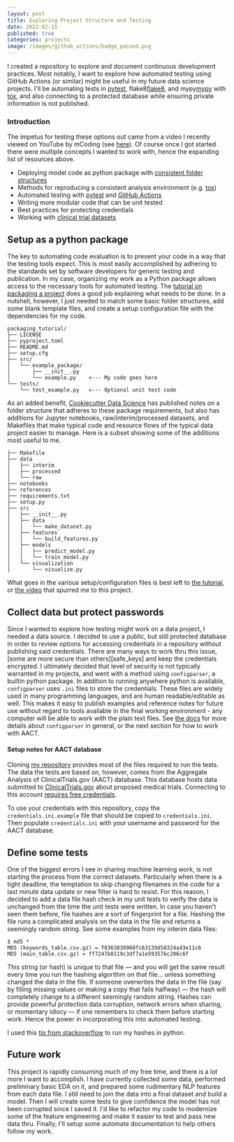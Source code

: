 ```yaml
---
layout: post
title: Exploring Project Structure and Testing
date: 2022-02-15
published: true
categories: projects
image: /images/github_actions/badge_passed.png
---
```


I created a repository to explore and document continuous development practices.  Most notably, I want to explore how automated testing using GitHub Actions (or similar) might be useful in my future data science projects.  I'll be automating tests in [pytest][pytest], flake8[flake8], and mypy[mypy] with [tox][tox], and also connecting to a protected database while ensuring private information is not published.

### Introduction
The impetus for testing these options out came from a video I recently viewed on YouTube by mCoding (see [here][video]).
Of course once I got started there were multiple concepts I wanted to work with, hence the expanding list of resources above.

- Deploying model code as python package with [consistent folder structures][CCDS]
- Methods for reproducing a consistent analysis environment (e.g. [tox][tox])
- Automated testing with [pytest][pytest] and [GitHub Actions][GH-A]
- Writing more modular code that can be unit tested
- Best practices for protecting credentials
- Working with [clinical trial datasets][AACT]


## Setup as a python package
The key to automating code evaluation is to present your code in a way that the testing tools expect.  This is most easily accomplished by adhering to the standards set by software developers for  generic testing and publication.  In my case, organizing my work as a Python package allows access to the necessary tools for automated testing.  The [tutorial on packaging a project][python_projects] does a good job explaining what needs to be done.  In a nutshell, however, I just needed to match some basic folder structures, add some blank template files, and create a setup configuration file with the dependencies for my code.

```
packaging_tutorial/
├── LICENSE
├── pyproject.toml
├── README.md
├── setup.cfg
├── src/
│   └── example_package/
│       ├── __init__.py
│       └── example.py    <--- My code goes here
└── tests/
    └── test_example.py   <--- Optional unit test code
```

As an added benefit, [Cookiecutter Data Science][CCDS] has published notes on a folder  structure that adheres to these package requirements, but also has additions for Jupyter notebooks, raw/interim/processed datasets, and Makefiles that make typical code and resource flows of the  typical data project easier to manage. Here is a subset showing some of the additions most useful to me.

```
├── Makefile                 
├── data
│   ├── interim       
│   ├── processed     
│   └── raw           
├── notebooks         
├── references        
├── requirements.txt  
├── setup.py          
├── src               
│   ├── __init__.py   
│   ├── data          
│   │   └── make_dataset.py
│   ├── features       
│   │   └── build_features.py
│   ├── models         
│   │   ├── predict_model.py
│   │   └── train_model.py
│   └── visualization  
│       └── visualize.py
```

What goes in the various setup/configuration files is best left to [the tutorial][python_projects], or [the video][video] that spurred me to this project.


## Collect data but protect passwords
Since I wanted to explore how testing might work on a data project, I needed a data source.  I decided to use a public, but still protected database in order to review options for accessing credentials in a repository without publishing said credentials.  There are many ways to work thru this issue, [some are more secure than others][safe_keys] and keep the credentials encrypted.  I ultimately decided that level of security is not typically  warranted in my projects, and went with a method using `configparser`, a builtin python package.  In addition to running anywhere python is available, `configparser` uses `.ini` files to store the credentials.  These files are widely used in many programming languages, and are human readable/editable as well.  This makes it easy to publish examples and reference notes for future use without regard to tools available in the final working environment - any computer will be able to work with the plain text files. See [the docs][config_docs] for more details about `configparser` in general, or the next section for how to work with AACT.


#### Setup notes for AACT database
Cloning [my repository][repo] provides most of the files required to run the tests.  The data the tests are based on, however, comes from the Aggregate Analysis of ClinicalTrials.gov (AACT) database.  This database hosts data submitted to [ClinicalTrials.gov]() about proposed medical trials.  Connecting to this account [requires free credentials](https://aact.ctti-clinicaltrials.org/users/sign_up).

To use  your credentials with this repository, copy the `credentials.ini.example` file that should be copied to `credentials.ini`. Then populate `credentials.ini` with your username and password for the AACT database.


## Define some tests
One of the biggest errors I see in sharing machine learning work, is not starting the process from the correct datasets.  Particularly when there is a tight deadline, the temptation to skip changing filenames in the code for a last minute data update or new filter is hard to resist.  For this reason, I decided to add a data file hash check in my unit tests to verify the data is unchanged from the time the unit tests were written.  In case you haven't seen them before, file hashes are a sort of fingerprint for a file.  Hashing the file runs a complicated analysis on the data in the file and returns a seemingly random string.  See some examples from my interim data files:

```
$ md5 *
MD5 (keywords_table.csv.gz) = f8363838960fc63139d58324a43e11c6
MD5 (main_table.csv.gz) = ff7247b0119c3df7a1e593576c206c6f
```

This string (or hash) is unique to that file — and you will get the same result every time you run the hashing algorithm on that file... unless something changed the data in the file.  If someone overwrites the data in the file (say by filling missing values or making a copy that fails halfway) — the hash will completely change to a different seemingly random string.  Hashes can provide powerful protection data corruption, network errors when sharing, or momentary idiocy — if one remembers to check them before starting work.  Hence the power in incorporating this into automated testing.

I used this [tip from stackoverflow][hashing] to run my hashes in python.


## Future work
This project is rapidly consuming much of my free time, and there is a lot more I want to accomplish.  I have currently collected some data, performed preliminary basic EDA on it, and prepared some rudimentary NLP features from each data file.  I still need to join the data into a final dataset and build a model.  Then I will create some tests to give confidence the model has not been corrupted since I saved it. I'd like to refactor my code to modernize some of the feature engineering and make it easier to test and pass new data thru. Finally, I'll setup some automate documentation to help others follow my work.



[tox]: https://github.com/tox-dev/tox
[pytest]: https://docs.pytest.org/en/latest/
[flake8]: https://flake8.pycqa.org/en/latest/
[mypy]: https://mypy.readthedocs.io/en/stable/index.html
[AACT]: https://aact.ctti-clinicaltrials.org/
[video]: https://www.youtube.com/watch?v=DhUpxWjOhME
[repo]: https://github.com/blomadam/autotest_data
[GH-A]: https://docs.github.com/en/actions
[CCDS]: https://drivendata.github.io/cookiecutter-data-science/
[python_projects]: https://packaging.python.org/en/latest/tutorials/packaging-projects/
[config_docs]: https://docs.python.org/3.9/library/configparser.html
[dafe_keys]: https://gist.github.com/amelieykw/6116ca8ef7279206382a76fd790c1aa1
[hashing]: https://stackoverflow.com/a/22058673/7862615
